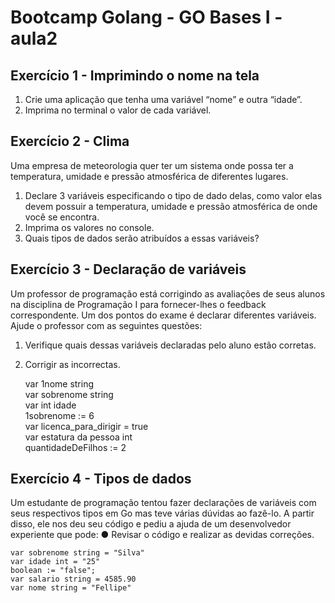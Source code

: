 # Bootcamp Golang - GO Bases I - aula2

## Exercício 1 - Imprimindo o nome na tela
1. Crie uma aplicação que tenha uma variável “nome” e outra “idade”.
2. Imprima no terminal o valor de cada variável.

## Exercício 2 - Clima
Uma empresa de meteorologia quer ter um sistema onde possa ter a temperatura, umidade e
pressão atmosférica de diferentes lugares.
1. Declare 3 variáveis especificando o tipo de dado delas, como valor elas devem
possuir a temperatura, umidade e pressão atmosférica de onde você se encontra.
2. Imprima os valores no console.
3. Quais tipos de dados serão atribuídos a essas variáveis?

## Exercício 3 - Declaração de variáveis

Um professor de programação está corrigindo as avaliações de seus alunos na disciplina de
Programação I para fornecer-lhes o feedback correspondente. Um dos pontos do exame é
declarar diferentes variáveis.
Ajude o professor com as seguintes questões:
1. Verifique quais dessas variáveis declaradas pelo aluno estão corretas.
2. Corrigir as incorrectas.

    var 1nome string <br />
    var sobrenome string <br />
    var int idade <br />
    1sobrenome := 6 <br />
    var licenca_para_dirigir = true <br />
    var estatura da pessoa int <br />
    quantidadeDeFilhos := 2 <br />
    

## Exercício 4 - Tipos de dados

Um estudante de programação tentou fazer declarações de variáveis com seus respectivos
tipos em Go mas teve várias dúvidas ao fazê-lo. A partir disso, ele nos deu seu código e
pediu a ajuda de um desenvolvedor experiente que pode:
● Revisar o código e realizar as devidas correções.    
    
    var sobrenome string = "Silva" 
    var idade int = "25" 
    boolean := "false"; 
    var salario string = 4585.90 
    var nome string = "Fellipe" 
